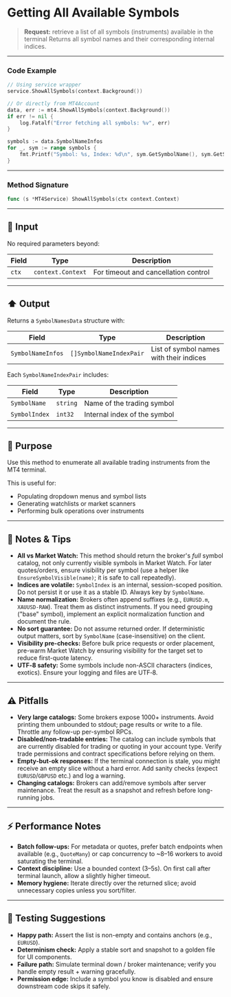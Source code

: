 # Getting All Available Symbols

> **Request:** retrieve a list of all symbols (instruments) available in the terminal
> Returns all symbol names and their corresponding internal indices.

---

### Code Example

```go
// Using service wrapper
service.ShowAllSymbols(context.Background())

// Or directly from MT4Account
data, err := mt4.ShowAllSymbols(context.Background())
if err != nil {
    log.Fatalf("Error fetching all symbols: %v", err)
}

symbols := data.SymbolNameInfos
for _, sym := range symbols {
    fmt.Printf("Symbol: %s, Index: %d\n", sym.GetSymbolName(), sym.GetSymbolIndex())
}
```

---

### Method Signature

```go
func (s *MT4Service) ShowAllSymbols(ctx context.Context)
```

---

## 🔽 Input

No required parameters beyond:

| Field | Type              | Description                          |
| ----- | ----------------- | ------------------------------------ |
| `ctx` | `context.Context` | For timeout and cancellation control |

---

## ⬆️ Output

Returns a `SymbolNamesData` structure with:

| Field             | Type                    | Description                             |
| ----------------- | ----------------------- | --------------------------------------- |
| `SymbolNameInfos` | `[]SymbolNameIndexPair` | List of symbol names with their indices |

Each `SymbolNameIndexPair` includes:

| Field         | Type     | Description                  |
| ------------- | -------- | ---------------------------- |
| `SymbolName`  | `string` | Name of the trading symbol   |
| `SymbolIndex` | `int32`  | Internal index of the symbol |

---

## 🎯 Purpose

Use this method to enumerate all available trading instruments from the MT4 terminal.

This is useful for:

* Populating dropdown menus and symbol lists
* Generating watchlists or market scanners
* Performing bulk operations over instruments

---

## 🧩 Notes & Tips

* **All vs Market Watch:** This method should return the broker's *full* symbol catalog, not only currently visible symbols in Market Watch. For later quotes/orders, ensure visibility per symbol (use a helper like `EnsureSymbolVisible(name)`; it is safe to call repeatedly).
* **Indices are volatile:** `SymbolIndex` is an internal, session-scoped position. Do not persist it or use it as a stable ID. Always key by `SymbolName`.
* **Name normalization:** Brokers often append suffixes (e.g., `EURUSD.m`, `XAUUSD-RAW`). Treat them as distinct instruments. If you need grouping ("base" symbol), implement an explicit normalization function and document the rule.
* **No sort guarantee:** Do not assume returned order. If deterministic output matters, sort by `SymbolName` (case-insensitive) on the client.
* **Visibility pre-checks:** Before bulk price requests or order placement, pre-warm Market Watch by ensuring visibility for the target set to reduce first-quote latency.
* **UTF‑8 safety:** Some symbols include non-ASCII characters (indices, exotics). Ensure your logging and files are UTF‑8.

---

## ⚠️ Pitfalls

* **Very large catalogs:** Some brokers expose 1000+ instruments. Avoid printing them unbounded to stdout; page results or write to a file. Throttle any follow-up per-symbol RPCs.
* **Disabled/non-tradable entries:** The catalog can include symbols that are currently disabled for trading or quoting in your account type. Verify trade permissions and contract specifications before relying on them.
* **Empty-but-ok responses:** If the terminal connection is stale, you might receive an empty slice without a hard error. Add sanity checks (expect `EURUSD`/`GBPUSD` etc.) and log a warning.
* **Changing catalogs:** Brokers can add/remove symbols after server maintenance. Treat the result as a snapshot and refresh before long-running jobs.

---

## ⚡ Performance Notes

* **Batch follow-ups:** For metadata or quotes, prefer batch endpoints when available (e.g., `QuoteMany`) or cap concurrency to \~8–16 workers to avoid saturating the terminal.
* **Context discipline:** Use a bounded context (3–5s). On first call after terminal launch, allow a slightly higher timeout.
* **Memory hygiene:** Iterate directly over the returned slice; avoid unnecessary copies unless you sort/filter.

---

## 🧪 Testing Suggestions

* **Happy path:** Assert the list is non-empty and contains anchors (e.g., `EURUSD`).
* **Determinism check:** Apply a stable sort and snapshot to a golden file for UI components.
* **Failure path:** Simulate terminal down / broker maintenance; verify you handle empty result + warning gracefully.
* **Permission edge:** Include a symbol you know is disabled and ensure downstream code skips it safely.


